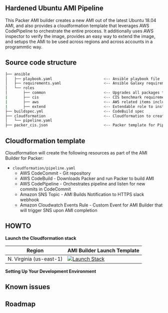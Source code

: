 ## Hardened Ubuntu AMI Pipeline

This Packer AMI builder creates a new AMI out of the latest Ubuntu 18.04 AMI, and also provides a cloudformation template that leverages AWS CodePipeline to orchestrate the entire process. It additionally uses AWS inspector to verify the image, provides an easy way to extend the image, and setups the AMI to be used across regions and across accounts in a programmtic way.

## Source code structure

```bash
├── ansible
│   ├── playbook.yaml                       <-- Ansible playbook file
│   ├── requirements.yaml                   <-- Ansible Galaxy requirements to be installed
│   └── roles
│       ├── common                          <-- Upgrades all packages through ``apt``
|       ├── cis                             <-- CIS benchmark requirements to harden the AMI
|       ├── aws                             <-- AWS related items including Cloudwatch Logs Agent, SSM Agent, and AWS Inspector
|       ├── extend                          <-- Extendable role to install additional dependencies
├── buildspec.yml                           <-- CodeBuild spec
├── cloudformation                          <-- Cloudformation to create entire pipeline
│   └── pipeline.yaml
├── packer_cis.json                         <-- Packer template for Pipeline
```

## Cloudformation template

Cloudformation will create the following resources as part of the AMI Builder for Packer:

* ``cloudformation/pipeline.yaml``
    + AWS CodeCommit - Git repository
    + AWS CodeBuild - Downloads Packer and run Packer to build AMI 
    + AWS CodePipeline - Orchestrates pipeline and listen for new commits in CodeCommit
    + Amazon SNS Topic - AMI Builds Notification to HTTPS slack webhook
    + Amazon Cloudwatch Events Rule - Custom Event for AMI Builder that will trigger SNS upon AMI completion

## HOWTO

**Launch the Cloudformation stack**

Region | AMI Builder Launch Template
------------------------------------------------- | ---------------------------------------------------------------------------------
N. Virginia (us-east-1) | [![Launch Stack](images/deploy-to-aws.png)](https://console.aws.amazon.com/cloudformation/home?region=us-east-1#/stacks/new?stackName=AMI-Builder&templateURL=https://s3-eu-west-1.amazonaws.com/TODO/cloudformation/pipeline.yaml)

**Setting Up Your Development Environment**



## Known issues

## Roadmap
